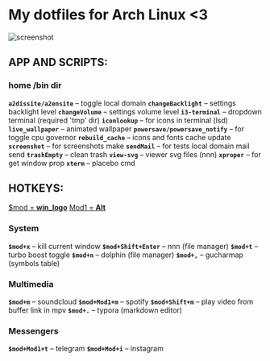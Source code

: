 # My dotfiles for Arch Linux <3

![screenshot](screenshot.png)

## APP AND SCRIPTS:

### home /bin dir
**`a2dissite/a2ensite`** – toggle local domain
**`changeBacklight`** – settings backlight level
**`changeVolume`** – settings volume level
**`i3-terminal`** – dropdown terminal (required 'tmp' dir)
**`iconlookup`** – for icons in terminal (lsd)
**`live_wallpaper`** – animated wallpaper
**`powersave/powersave_notify`** – for toggle cpu governor
**`rebuild_cache`** – icons and fonts cache update
**`screenshot`** – for screenshots make
**`sendMail`** – for tests local domain mail send
**`trashEmpty`** – clean trash
**`view-svg`** – viewer svg files (nnn)
**`xproper`** – for get window prop
**`xterm`** – placebo cmd

## HOTKEYS:
<u>$mod = **win_logo**</u>
<u>Mod1 = **Alt**</u>

### System
**`$mod+x`** – kill current window
**`$mod+Shift+Enter`** – nnn (file manager)
**`$mod+t`** – turbo boost toggle
**`$mod+n`** – dolphin (file manager)
**`$mod+,`** – gucharmap (symbols table)

### Multimedia
**`$mod+m`** – soundcloud
**`$mod+Mod1+m`** – spotify
**`$mod+Shift+m`** – play video from buffer link in mpv
**`$mod+.`** – typora (markdown editor)

### Messengers
**`$mod+Mod1+t`** – telegram
**`$mod+Mod+i`** – instagram

